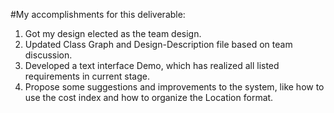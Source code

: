 #My accomplishments for this deliverable:
1. Got my design elected as the team design.
2. Updated Class Graph and Design-Description file based on team discussion.
3. Developed a text interface Demo, which has realized all listed requirements in current stage.
4. Propose some suggestions and improvements to the system, like how to use the cost index and how to organize the Location format.